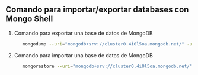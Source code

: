 ## Comando para importar/exportar databases con Mongo Shell

1. Comando para exportar una base de datos de MongoDB
   ```sh
      mongodump --uri="mongodb+srv://cluster0.4i0l5oa.mongodb.net/" -u tuUsuario -p tuPassword --db="nombreDeLaBaseDeDatos" --out="./backups" --gzip
   ```
2. Comando para importar una base de datos de MongoDB
   ```sh
      mongorestore --uri="mongodb+srv://cluster0.4i0l5oa.mongodb.net/" -u tuUsuario -p tuPassword --db="nombreDeLaBaseDeDatos" --gzip "./backups"
   ```